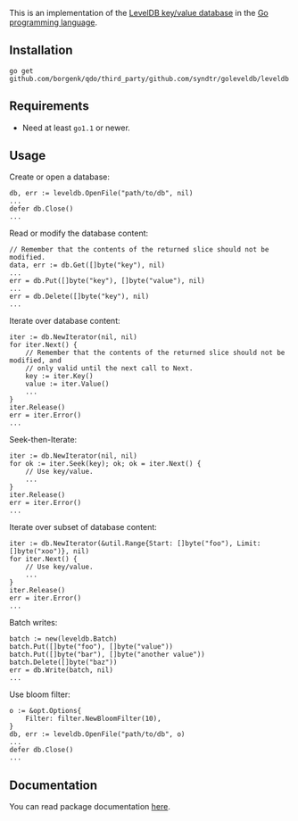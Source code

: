 This is an implementation of the [LevelDB key/value database](http:code.google.com/p/leveldb) in the [Go programming language](http:golang.org).

Installation
-----------

	go get github.com/borgenk/qdo/third_party/github.com/syndtr/goleveldb/leveldb

Requirements
-----------

* Need at least `go1.1` or newer.

Usage
-----------

Create or open a database:

	db, err := leveldb.OpenFile("path/to/db", nil)
	...
	defer db.Close()
	...

Read or modify the database content:

	// Remember that the contents of the returned slice should not be modified.
	data, err := db.Get([]byte("key"), nil)
	...
	err = db.Put([]byte("key"), []byte("value"), nil)
	...
	err = db.Delete([]byte("key"), nil)
	...

Iterate over database content:

	iter := db.NewIterator(nil, nil)
	for iter.Next() {
		// Remember that the contents of the returned slice should not be modified, and
		// only valid until the next call to Next.
		key := iter.Key()
		value := iter.Value()
		...
	}
	iter.Release()
	err = iter.Error()
	...

Seek-then-Iterate:

	iter := db.NewIterator(nil, nil)
	for ok := iter.Seek(key); ok; ok = iter.Next() {
		// Use key/value.
		...
	}
	iter.Release()
	err = iter.Error()
	...

Iterate over subset of database content:

	iter := db.NewIterator(&util.Range{Start: []byte("foo"), Limit: []byte("xoo")}, nil)
	for iter.Next() {
		// Use key/value.
		...
	}
	iter.Release()
	err = iter.Error()
	...

Batch writes:

	batch := new(leveldb.Batch)
	batch.Put([]byte("foo"), []byte("value"))
	batch.Put([]byte("bar"), []byte("another value"))
	batch.Delete([]byte("baz"))
	err = db.Write(batch, nil)
	...

Use bloom filter:

	o := &opt.Options{
		Filter: filter.NewBloomFilter(10),
	}
	db, err := leveldb.OpenFile("path/to/db", o)
	...
	defer db.Close()
	...

Documentation
-----------

You can read package documentation [here](http:godoc.org/github.com/syndtr/goleveldb).
